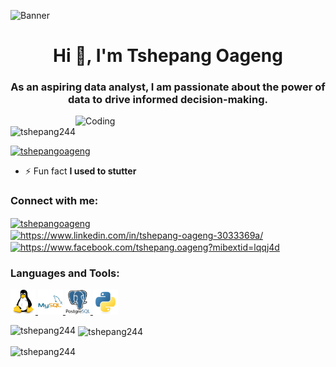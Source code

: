![Banner](https://media.istockphoto.com/id/1460602181/video/financial-graphs-and-papers-on-white-background.jpg?s=640x640&k=20&c=NnDF0rTCdvJeIwDxiDB4QSigNb2IEiTyKTtc7Oo4gxM=)
<h1 align="center">Hi 👋, I'm Tshepang Oageng</h1>
<h3 align="center">As an aspiring data analyst, I am passionate about the power of data to drive informed decision-making.</h3>
<img align="right" alt="Coding" width="400" src="https://capturly.com/blog/wp-content/uploads/2018/02/Data-Website-Analytics.gif">
<p align="left"> <img src="https://komarev.com/ghpvc/?username=tshepang244&label=Profile%20views&color=0e75b6&style=flat" alt="tshepang244" /> </p>

<p align="left"> <a href="https://twitter.com/tshepangoageng" target="blank"><img src="https://img.shields.io/twitter/follow/tshepangoageng?logo=twitter&style=for-the-badge" alt="tshepangoageng" /></a> </p>

- ⚡ Fun fact **I used to stutter**

<h3 align="left">Connect with me:</h3>
<p align="left">
<a href="https://twitter.com/tshepangoageng" target="blank"><img align="center" src="https://raw.githubusercontent.com/rahuldkjain/github-profile-readme-generator/master/src/images/icons/Social/twitter.svg" alt="tshepangoageng" height="30" width="40" /></a>
<a href="https://linkedin.com/in/https://www.linkedin.com/in/tshepang-oageng-3033369a/" target="blank"><img align="center" src="https://raw.githubusercontent.com/rahuldkjain/github-profile-readme-generator/master/src/images/icons/Social/linked-in-alt.svg" alt="https://www.linkedin.com/in/tshepang-oageng-3033369a/" height="30" width="40" /></a>
<a href="https://fb.com/https://www.facebook.com/tshepang.oageng?mibextid=lqqj4d" target="blank"><img align="center" src="https://raw.githubusercontent.com/rahuldkjain/github-profile-readme-generator/master/src/images/icons/Social/facebook.svg" alt="https://www.facebook.com/tshepang.oageng?mibextid=lqqj4d" height="30" width="40" /></a>
</p>

<h3 align="left">Languages and Tools:</h3>
<p align="left"> <a href="https://www.linux.org/" target="_blank" rel="noreferrer"> <img src="https://raw.githubusercontent.com/devicons/devicon/master/icons/linux/linux-original.svg" alt="linux" width="40" height="40"/> </a> <a href="https://www.mysql.com/" target="_blank" rel="noreferrer"> <img src="https://raw.githubusercontent.com/devicons/devicon/master/icons/mysql/mysql-original-wordmark.svg" alt="mysql" width="40" height="40"/> </a> <a href="https://www.postgresql.org" target="_blank" rel="noreferrer"> <img src="https://raw.githubusercontent.com/devicons/devicon/master/icons/postgresql/postgresql-original-wordmark.svg" alt="postgresql" width="40" height="40"/> </a> <a href="https://www.python.org" target="_blank" rel="noreferrer"> <img src="https://raw.githubusercontent.com/devicons/devicon/master/icons/python/python-original.svg" alt="python" width="40" height="40"/> </a> </p>

<p><img align="left" src="https://github-readme-stats.vercel.app/api/top-langs?username=tshepang244&show_icons=true&locale=en&layout=compact" alt="tshepang244" /></p>

<p>&nbsp;<img align="center" src="https://github-readme-stats.vercel.app/api?username=tshepang244&show_icons=true&locale=en" alt="tshepang244" /></p>

<p><img align="center" src="https://github-readme-streak-stats.herokuapp.com/?user=tshepang244&" alt="tshepang244" /></p>

